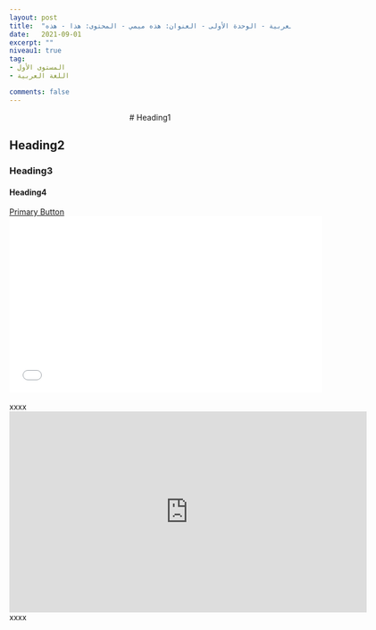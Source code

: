 ```yaml
---
layout: post
title:  "المستوى الأول - مادة اللغة العربية - الوحدة الأولى - العنوان: هذه ميمي - المحتوى: هذا - هذه"
date:   2021-09-01
excerpt: ""
niveau1: true
tag:
- المستوى الأول 
- اللغة العربية

comments: false
---
```


<p style="text-align: center;" markdown="1">
# Heading1

## Heading2

### Heading3

#### Heading4
</p>
<div markdown="0"><a href="#" class="btn">Primary Button</a></div>

<div class="hytPlayerWrapOuter" markdown="0"><div class="hytPlayerWrap">
<iframe width="560" height="315" src="//www.youtube.com/embed/SU3kYxJmWuQ?rel=0&enablejsapi=1" allowfullscreen frameborder="0"> </iframe>
	</div></div> 
<br>xxxx
<div class="hytPlayerWrapOuter" markdown="0"><div class="hytPlayerWrap" markdown="1"> <iframe width="640" height="360" src="https://www.youtube.com/embed/s1cfMnh0f00?rel=0&enablejsapi=1" frameborder="0" ></iframe></div></div> 
xxxx
